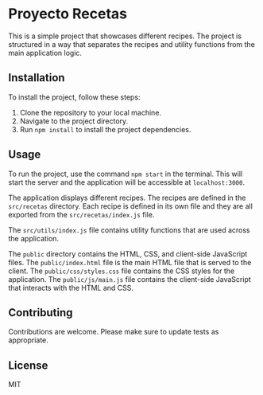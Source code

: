 # Proyecto Recetas

This is a simple project that showcases different recipes. The project is structured in a way that separates the recipes and utility functions from the main application logic.

## Installation

To install the project, follow these steps:

1. Clone the repository to your local machine.
2. Navigate to the project directory.
3. Run `npm install` to install the project dependencies.

## Usage

To run the project, use the command `npm start` in the terminal. This will start the server and the application will be accessible at `localhost:3000`.

The application displays different recipes. The recipes are defined in the `src/recetas` directory. Each recipe is defined in its own file and they are all exported from the `src/recetas/index.js` file.

The `src/utils/index.js` file contains utility functions that are used across the application.

The `public` directory contains the HTML, CSS, and client-side JavaScript files. The `public/index.html` file is the main HTML file that is served to the client. The `public/css/styles.css` file contains the CSS styles for the application. The `public/js/main.js` file contains the client-side JavaScript that interacts with the HTML and CSS.

## Contributing

Contributions are welcome. Please make sure to update tests as appropriate.

## License

MIT